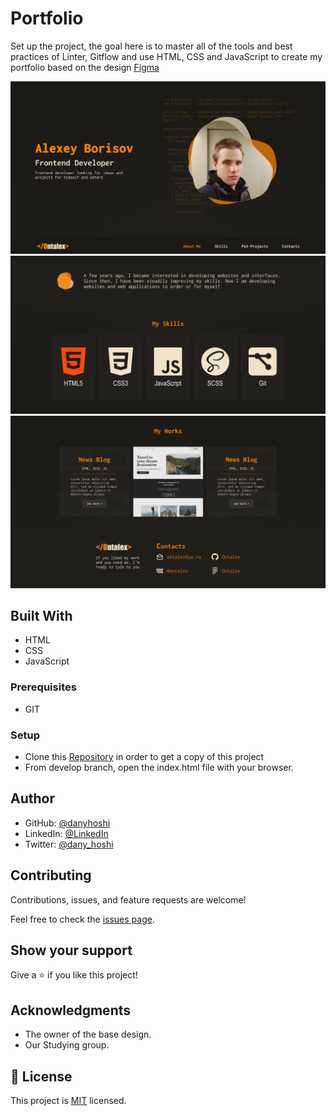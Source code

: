 # Portfolio

Set up the project, the goal here is to master all of the tools and best practices of Linter, Gitflow and use HTML, CSS and JavaScript to create my portfolio based on the design [Figma](https://www.figma.com/file/37I8ZWolwztoarMD9FXlbI/My-Portfolio-(Community)?node-id=3-12&t=8W33z4xTeJtBANZm-0)

![Portfolio-design](./img/screen1.png)
![Portfolio-design](./img/screen2.png)
![Portfolio-design](./img/screen3.png)
## Built With

- HTML
- CSS
- JavaScript

### Prerequisites
- GIT 

### Setup
- Clone this [Repository](https://github.com/danyhoshi/portfolioproject) in order to get a copy of this project
- From develop branch, open the index.html file with your browser.

## Author

- GitHub: [@danyhoshi](https://github.com/danyhoshi)
- LinkedIn: [@LinkedIn](https://www.linkedin.com/in/daniela-gonz%C3%A1lez-ba16a556/)
- Twitter: [@dany_hoshi](https://twitter.com/Dany_hoshi)

## Contributing

Contributions, issues, and feature requests are welcome!

Feel free to check the [issues page](../../issues/).

## Show your support

Give a ⭐️ if you like this project!

## Acknowledgments

- The owner of the base design. 
- Our Studying group.

## 📝 License

This project is [MIT](./MIT.md) licensed.

